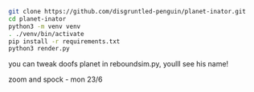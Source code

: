 
```bash
git clone https://github.com/disgruntled-penguin/planet-inator.git
cd planet-inator
python3 -m venv venv
. ./venv/bin/activate
pip install -r requirements.txt
python3 render.py
```

you can tweak doofs planet in reboundsim.py, youlll see his name!


zoom and spock - mon 23/6

